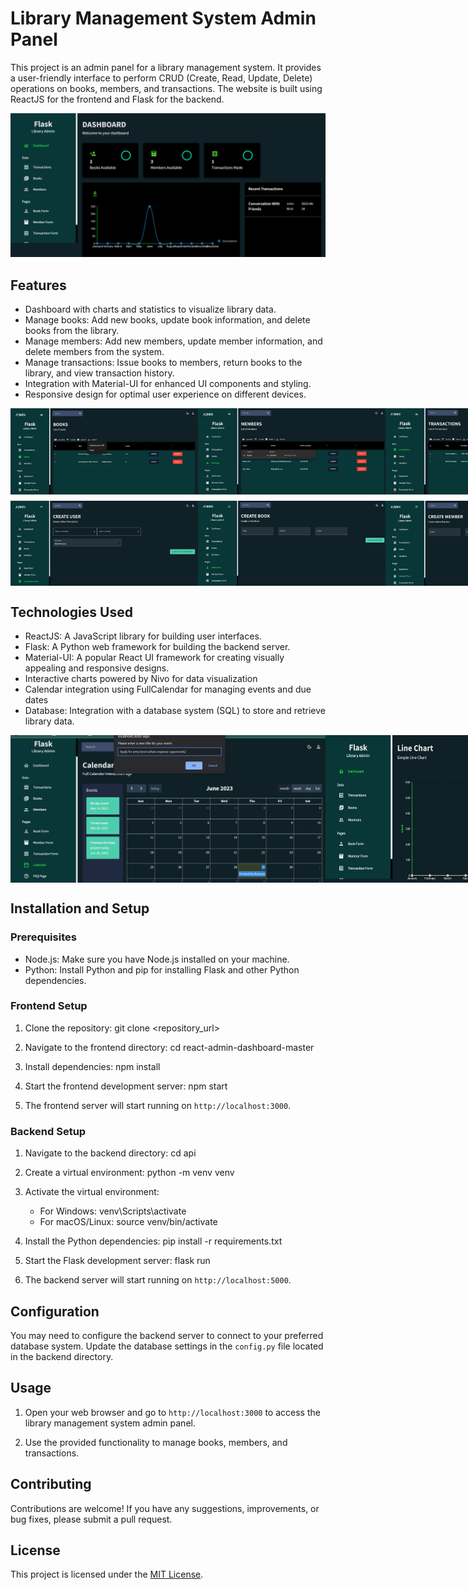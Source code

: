 # Library Management System Admin Panel

This project is an admin panel for a library management system. It provides a user-friendly interface to perform CRUD (Create, Read, Update, Delete) operations on books, members, and transactions. The website is built using ReactJS for the frontend and Flask for the backend.

![Dashboard](api/book_project/static/Homepage.png)

## Features

- Dashboard with charts and statistics to visualize library data.
- Manage books: Add new books, update book information, and delete books from the library.
- Manage members: Add new members, update member information, and delete members from the system.
- Manage transactions: Issue books to members, return books to the library, and view transaction history.
- Integration with Material-UI for enhanced UI components and styling.
- Responsive design for optimal user experience on different devices.
<div style="display: flex; justify-content: space-between;">
    <img src="api/book_project/static/bookslist.png" alt="Image 1" width="300">
    <img src="api/book_project/static/memberlist.png" alt="Image 2" width="300">
    <img src="api/book_project/static/transactionlist.png" alt="Image 2" width="300">
</div>
<div style="display: flex; justify-content: space-between; margin-top: 10px">
    <img src="api/book_project/static/transactionform.png" alt="Image 1" width="300">
    <img src="api/book_project/static/bookform.png" alt="Image 2" width="300">
    <img src="api/book_project/static/memberform.png" alt="Image 2" width="300">
</div>

## Technologies Used

- ReactJS: A JavaScript library for building user interfaces.
- Flask: A Python web framework for building the backend server.
- Material-UI: A popular React UI framework for creating visually appealing and responsive designs.
- Interactive charts powered by Nivo for data visualization
- Calendar integration using FullCalendar for managing events and due dates
- Database: Integration with a database system (SQL) to store and retrieve library data.

<div style="display: flex; justify-content: space-between; margin-top: 10px">
    <img src="api/book_project/static/calendar.png" alt="Image 1">
    <img src="api/book_project/static/linegraph.png" alt="Image 1">
</div>

## Installation and Setup

### Prerequisites

- Node.js: Make sure you have Node.js installed on your machine.
- Python: Install Python and pip for installing Flask and other Python dependencies.

### Frontend Setup

1. Clone the repository:
git clone <repository_url>

2. Navigate to the frontend directory:
cd react-admin-dashboard-master

3. Install dependencies:
npm install

4. Start the frontend development server:
npm start

5. The frontend server will start running on `http://localhost:3000`.

### Backend Setup

1. Navigate to the backend directory:
cd api

2. Create a virtual environment:
python -m venv venv

3. Activate the virtual environment:
   - For Windows:
   venv\Scripts\activate
   - For macOS/Linux:
   source venv/bin/activate

4. Install the Python dependencies:
pip install -r requirements.txt

5. Start the Flask development server:
flask run

6. The backend server will start running on `http://localhost:5000`.

## Configuration

You may need to configure the backend server to connect to your preferred database system. Update the database settings in the `config.py` file located in the backend directory.

## Usage

1. Open your web browser and go to `http://localhost:3000` to access the library management system admin panel.

2. Use the provided functionality to manage books, members, and transactions.

## Contributing

Contributions are welcome! If you have any suggestions, improvements, or bug fixes, please submit a pull request.

## License

This project is licensed under the [MIT License](LICENSE).














